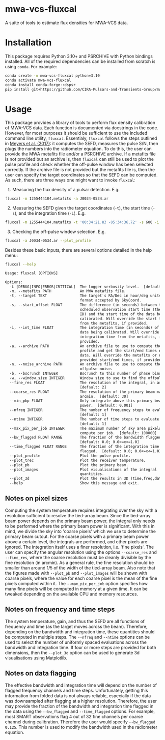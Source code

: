 # mwa-vcs-fluxcal
A suite of tools to estimate flux densities for MWA-VCS data.

# Installation
This package requires Python 3.10+ and PSRCHIVE with Python bindings installed.
All of the required dependencies can be installed from scratch is using `conda`.
For example:

```bash
conda create -n mwa-vcs-fluxcal python=3.10
conda activate mwa-vcs-fluxcal
conda install conda-forge::dspsr
pip install git+https://github.com/CIRA-Pulsars-and-Transients-Group/mwa-vcs-fluxcal.git
```

# Usage
This package provides a library of tools to perform flux density calibration of
MWA-VCS data. Each function is documented via docstrings in the code. However,
for most purposes it should be sufficient to use the included command line
utility, `fluxcal`. Essentialy, `fluxcal` follows the steps outlined in
[Meyers et al. (2017)](https://ui.adsabs.harvard.edu/abs/2017ApJ...851...20M):
it computes the SEFD, measures the pulse S/N, then plugs the numbers into the
radiometer equation. To do this, the user can provide the MWA metafits file
and/or a PSRCHIVE archive. If a metafits file is not provided but an archive
is, then `fluxcal` can still be used to plot the pulse profile and check whether
the off-pulse window has been selected correctly. If the archive file is not
provided but the metafits file is, then the user can specify the target
coordinates so that the SEFD can be computed. As such, there are three ways one
might want to invoke `fluxcal`:

1) Measuring the flux density of a pulsar detection. E.g.

```bash
fluxcal -m 1255444104.metafits -a J0034-0534.ar
```

2) Measuring the SEFD given the target coordinates (`-t`), the start time
(`-s`), and the integration time (`-i`). E.g.

```bash
fluxcal -m 1255444104.metafits -t '00:34:21.83 -05:34:36.72' -s 600 -i 1800
```

3) Checking the off-pulse window selection. E.g.

```bash
fluxcal -a J0034-0534.ar --plot_profile
```

Besides these basic inputs, there are several options detailed in the help menu:

```bash
fluxcal --help
```

```txt
Usage: fluxcal [OPTIONS]

Options:
  -L [DEBUG|INFO|ERROR|CRITICAL]  The logger verbosity level.  [default: INFO]
  -m, --metafits PATH             An MWA metafits file.
  -t, --target TEXT               The target's RA/Dec in hour/deg units in any
                                  format accepted by SkyCoord.
  -s, --start_offset FLOAT        The difference (in seconds) between the
                                  scheduled observation start time (the obs
                                  ID) and the start time of the data being
                                  calibrated. Will override the start time
                                  from the metafits, if provided.
  -i, --int_time FLOAT            The integration time (in seconds) of the
                                  data being calibrated. Will override the
                                  integration time from the metafits, if
                                  provided.
  -a, --archive PATH              An archive file to use to compute the pulse
                                  profile and get the start/end times of the
                                  data. Will override the metafits or user-
                                  provided start/end times, if provided.
  -n, --noise_archive PATH        An archive file to use to compute the
                                  offpulse noise.
  -b, --bscrunch INTEGER          Bscrunch to this number of phase bins.
  -w, --window_size INTEGER       Window size to use to find the offpulse.
  --fine_res FLOAT                The resolution of the integral, in arcmin.
                                  [default: 2]
  --coarse_res FLOAT              The resolution of the primary beam map, in
                                  arcmin.  [default: 30]
  --min_pbp FLOAT                 Only integrate above this primary beam
                                  power.  [default: 0.001]
  --nfreq INTEGER                 The number of frequency steps to evaluate.
                                  [default: 1]
  --ntime INTEGER                 The number of time steps to evaluate.
                                  [default: 1]
  --max_pix_per_job INTEGER       The maximum number of sky area pixels to
                                  compute per job.  [default: 100000]
  --bw_flagged FLOAT RANGE        The fraction of the bandwidth flagged.
                                  [default: 0.0; 0.0<=x<=1.0]
  --time_flagged FLOAT RANGE      The fraction of the integration time
                                  flagged.  [default: 0.0; 0.0<=x<=1.0]
  --plot_profile                  Plot the pulse profile.
  --plot_trec                     Plot the receiver temperature.
  --plot_pb                       Plot the primary beam.
  --plot_images                   Plot visualisations of the integral
                                  quantities.
  --plot_3d                       Plot the results in 3D (time,freq,data).
  --help                          Show this message and exit.
```

## Notes on pixel sizes
Computing the system temperature requires integrating over the sky with a
resolution sufficient to resolve the tied-array beam. Since the tied-array
beam power depends on the primary beam power, the integral only needs to be
performed where the primary beam power is significant. With this in mind, we
divide the sky into 'coarse pixels' which we use to determine the primary beam
cutout. For the coarse pixels with a primary beam power above a certain level,
the integrals are performed, and other pixels are ignored. The integration
itself uses a finer resolution, i.e. 'fine pixels'. The user can specify the
angular resolution using the options `--coarse_res` and `--fine_res`, where the
coarse resolution must be cleanly divisible by the fine resolution (in arcmin).
As a general rule, the fine resolution should be smaller than around 1/5 of the
width of the tied-array beam. Also note that the figures made with `--plot_pb`
and `--plot_images` will be shown with coarse pixels, where the value for each
coarse pixel is the mean of the fine pixels computed within it. The
`--max_pix_per_job` option specifies how many fine pixels will be computed
in memory at a given time. It can be tweaked depending on the available CPU and
memory resources.

## Notes on frequency and time steps
The system temperature, gain, and thus the SEFD are all functions of frequency
and time (as the target moves across the beam). Therefore, depending on the
bandwidth and integration time, these quantities should be computed in multiple
steps. The `--nfreq` and `--ntime` options can be used to select the number of
uniformly spaced evaluations across the bandwidth and integration time. If four
or more steps are provided for both dimensions, then the `--plot_3d` option can
be used to generate 3d visualisations using Matplotlib.

## Notes on data flagging
The effective bandwidth and integration time will depend on the number of
flagged frequency channels and time steps. Unfortunately, getting this
information from folded data is not always reliable, especially if the data was
downsampled after flagging at a higher resolution. Therefore, the user may
provide the fraction of the bandwidth and integration time flagged in the data
using the `--bw_flagged` and `--time_flagged` options. For example, most SMART
observations flag 4 out of 32 fine channels per coarse channel during
calibration. Therefore the user would specify `--bw_flagged 0.125`. This number
is used to modify the bandwidth used in the radiometer equation.